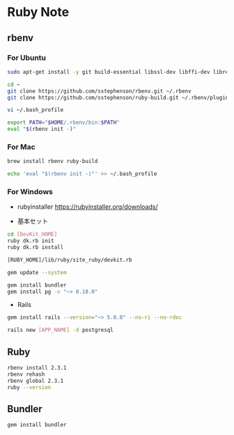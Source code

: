# Ruby Note

## rbenv
### For Ubuntu
```bash
sudo apt-get install -y git build-essential libssl-dev libffi-dev libreadline-dev

cd ~
git clone https://github.com/sstephenson/rbenv.git ~/.rbenv
git clone https://github.com/sstephenson/ruby-build.git ~/.rbenv/plugins/ruby-build
```

```bash
vi ~/.bash_profile

export PATH="$HOME/.rbenv/bin:$PATH"
eval "$(rbenv init -)"
```

### For Mac
```bash
brew install rbenv ruby-build

echo 'eval "$(rbenv init -)"' >> ~/.bash_profile
```

### For Windows

* rubyinstaller
https://rubyinstaller.org/downloads/

* 基本セット

```bash
cd [DevKit_HOME]
ruby dk.rb init
ruby dk.rb install

[RUBY_HOME]/lib/ruby/site_ruby/devkit.rb
```

```bash
gem update --system

gem install bundler
gem install pg -v "~> 0.18.0"
```

* Rails

```bash
gem install rails --version="~> 5.0.0" --no-ri --no-rdoc

rails new [APP_NAME] -d postgresql
```

## Ruby
```bash
rbenv install 2.3.1
rbenv rehash
rbenv global 2.3.1
ruby --version
```

## Bundler
```bash
gem install bundler
```

